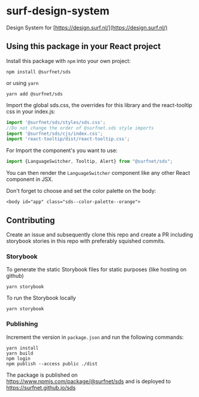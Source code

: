 # surf-design-system

Design System for [https://design.surf.nl/](https://design.surf.nl/)

## Using this package in your React project

Install this package with `npm` into your own project:
```shell
npm install @surfnet/sds
```
or using `yarn`
```shell
yarn add @surfnet/sds
```
Import the global sds.css, the overrides for this library and the react-tooltip css in your index.js:
```js
import '@surfnet/sds/styles/sds.css';
//Do not change the order of @surfnet.sds style imports
import '@surfnet/sds/cjs/index.css';
import 'react-tooltip/dist/react-tooltip.css';
```
For 
Import the component's you want to use:
```js
import {LanguageSwitcher, Tooltip, Alert} from "@surfnet/sds";
```
You can then render the `LanguageSwitcher` component like any other React component in JSX.

Don't forget to choose and set the color palette on the body:
```
<body id="app" class="sds--color-palette--orange">
```

## Contributing
Create an issue and subsequently clone this repo and create a PR including storybook stories in this repo
with preferably squished commits.

### Storybook

To generate the static Storybook files for static purposes (like hosting on github)
```
yarn storybook
```
To run the Storybook locally
```
yarn storybook
```

### Publishing

Increment the version in `package.json` and run the following commands:
```
yarn install
yarn build
npm login
npm publish --access public ./dist
```
The package is published on https://www.npmjs.com/package/@surfnet/sds and is deployed to https://surfnet.github.io/sds
